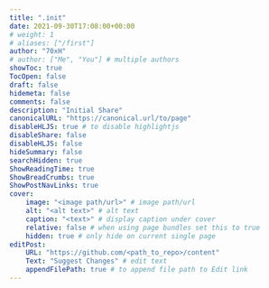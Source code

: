 ```yaml
---
title: ".init"
date: 2021-09-30T17:08:00+00:00
# weight: 1
# aliases: ["/first"]
author: "70xH"
# author: ["Me", "You"] # multiple authors
showToc: true
TocOpen: false
draft: false
hidemeta: false
comments: false
description: "Initial Share"
canonicalURL: "https://canonical.url/to/page"
disableHLJS: true # to disable highlightjs
disableShare: false
disableHLJS: false
hideSummary: false
searchHidden: true
ShowReadingTime: true
ShowBreadCrumbs: true
ShowPostNavLinks: true
cover:
    image: "<image path/url>" # image path/url
    alt: "<alt text>" # alt text
    caption: "<text>" # display caption under cover
    relative: false # when using page bundles set this to true
    hidden: true # only hide on current single page
editPost:
    URL: "https://github.com/<path_to_repo>/content"
    Text: "Suggest Changes" # edit text
    appendFilePath: true # to append file path to Edit link
---
```

